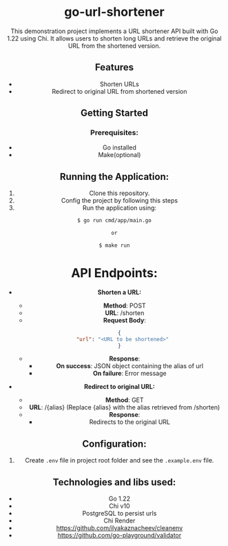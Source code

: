 <h1 align="center">go-url-shortener</h1>

<div align="center">

This demonstration project implements a URL shortener API built with Go 1.22 using Chi. It allows users to shorten long URLs and retrieve the original URL from the shortened version.

<h2>Features</h2>

- Shorten URLs
- Redirect to original URL from shortened version

<h2>Getting Started</h2>
<h3>Prerequisites:</h3>

- Go installed
- Make(optional)

<h2>Running the Application:</h2>

1. Clone this repository.
2. Config the project by following this steps
3. Run the application using:

```bash
$ go run cmd/app/main.go

or

$ make run
```

<h1>API Endpoints: </h1>

- <b>Shorten a URL:</b>

  - <b>Method</b>: POST
  - <b>URL</b>: /shorten
  - <b>Request Body</b>:

  ```json
  {
    "url": "<URL to be shortened>"
  }
  ```

  - <b>Response</b>:
    - <b>On success</b>: JSON object containing the alias of url
    - <b>On failure</b>: Error message

- <b>Redirect to original URL:</b>

  - <b>Method</b>: GET
  - <b>URL</b>: /{alias} (Replace {alias} with the alias retrieved from /shorten)
  - <b>Response</b>:
    - Redirects to the original URL

<h2>Configuration:</h2>

1. Create `.env` file in project root folder and see the `.example.env` file.

<h2>Technologies and libs used: </h2>

- Go 1.22
- Chi v10
- PostgreSQL to persist urls
- Chi Render
- https://github.com/ilyakaznacheev/cleanenv
- https://github.com/go-playground/validator
